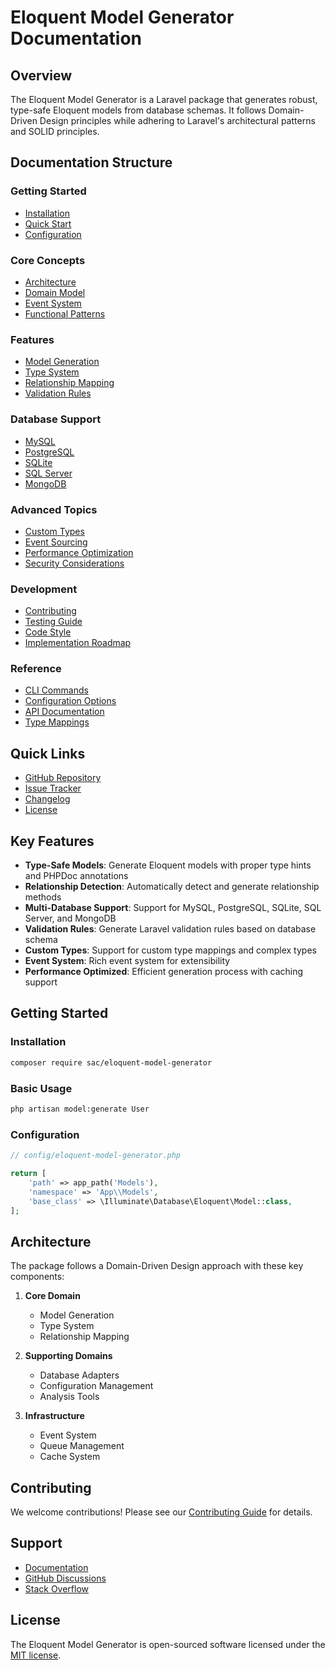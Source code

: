 # Eloquent Model Generator Documentation

## Overview

The Eloquent Model Generator is a Laravel package that generates robust, type-safe Eloquent models from database schemas. It follows Domain-Driven Design principles while adhering to Laravel's architectural patterns and SOLID principles.

## Documentation Structure

### Getting Started
- [Installation](./getting-started/installation.md)
- [Quick Start](./getting-started/quick-start.md)
- [Configuration](./getting-started/configuration.md)

### Core Concepts
- [Architecture](./architecture/design.md)
- [Domain Model](./architecture/domain-model.md)
- [Event System](./architecture/event-architecture.md)
- [Functional Patterns](./architecture/functional-patterns.md)

### Features
- [Model Generation](./features/model-generation.md)
- [Type System](./features/type-system.md)
- [Relationship Mapping](./features/relationships.md)
- [Validation Rules](./features/validation.md)

### Database Support
- [MySQL](./databases/mysql.md)
- [PostgreSQL](./databases/postgresql.md)
- [SQLite](./databases/sqlite.md)
- [SQL Server](./databases/sqlserver.md)
- [MongoDB](./databases/mongodb.md)

### Advanced Topics
- [Custom Types](./advanced/custom-types.md)
- [Event Sourcing](./advanced/event-sourcing.md)
- [Performance Optimization](./advanced/performance.md)
- [Security Considerations](./advanced/security.md)

### Development
- [Contributing](./development/contributing.md)
- [Testing Guide](./development/testing.md)
- [Code Style](./development/code-style.md)
- [Implementation Roadmap](./development/roadmap.md)

### Reference
- [CLI Commands](./reference/commands.md)
- [Configuration Options](./reference/configuration.md)
- [API Documentation](./reference/api.md)
- [Type Mappings](./reference/type-mappings.md)

## Quick Links

- [GitHub Repository](https://github.com/SAC/eloquent-model-generator)
- [Issue Tracker](https://github.com/SAC/eloquent-model-generator/issues)
- [Changelog](../CHANGELOG.md)
- [License](../LICENSE.md)

## Key Features

- **Type-Safe Models**: Generate Eloquent models with proper type hints and PHPDoc annotations
- **Relationship Detection**: Automatically detect and generate relationship methods
- **Multi-Database Support**: Support for MySQL, PostgreSQL, SQLite, SQL Server, and MongoDB
- **Validation Rules**: Generate Laravel validation rules based on database schema
- **Custom Types**: Support for custom type mappings and complex types
- **Event System**: Rich event system for extensibility
- **Performance Optimized**: Efficient generation process with caching support

## Getting Started

### Installation

```bash
composer require sac/eloquent-model-generator
```

### Basic Usage

```bash
php artisan model:generate User
```

### Configuration

```php
// config/eloquent-model-generator.php

return [
    'path' => app_path('Models'),
    'namespace' => 'App\\Models',
    'base_class' => \Illuminate\Database\Eloquent\Model::class,
];
```

## Architecture

The package follows a Domain-Driven Design approach with these key components:

1. **Core Domain**
   - Model Generation
   - Type System
   - Relationship Mapping

2. **Supporting Domains**
   - Database Adapters
   - Configuration Management
   - Analysis Tools

3. **Infrastructure**
   - Event System
   - Queue Management
   - Cache System

## Contributing

We welcome contributions! Please see our [Contributing Guide](./development/contributing.md) for details.

## Support

- [Documentation](https://sac.github.io/eloquent-model-generator)
- [GitHub Discussions](https://github.com/SAC/eloquent-model-generator/discussions)
- [Stack Overflow](https://stackoverflow.com/questions/tagged/eloquent-model-generator)

## License

The Eloquent Model Generator is open-sourced software licensed under the [MIT license](../LICENSE.md).
